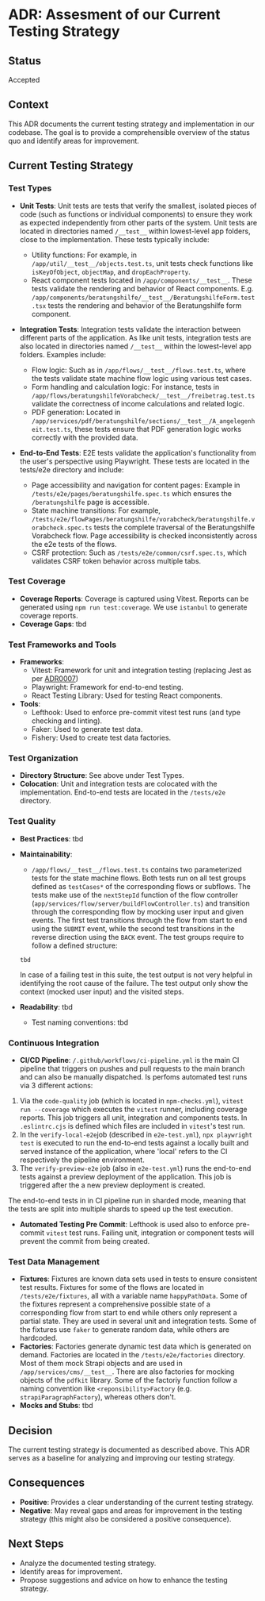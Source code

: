 # ADR: Assesment of our Current Testing Strategy

## Status

Accepted

## Context

This ADR documents the current testing strategy and implementation in our codebase.
The goal is to provide a comprehensible overview of the status quo and identify areas for improvement.

## Current Testing Strategy

### Test Types

- **Unit Tests**:
  Unit tests are tests that verify the smallest, isolated pieces of code (such as functions or individual components) to ensure they work as expected independently from other parts of the system.
  Unit tests are located in directories named `/__test__` within lowest-level app folders, close to the implementation.
  These tests typically include:

  - Utility functions: For example, in `/app/util/__test__/objects.test.ts`, unit tests check functions like `isKeyOfObject`, `objectMap`, and `dropEachProperty`.
  - React component tests located in `/app/components/__test__`. These tests validate the rendering and behavior of React components. E.g. `/app/components/beratungshilfe/__test__/BeratungshilfeForm.test.tsx` tests the rendering and behavior of the Beratungshilfe form component.

- **Integration Tests**:
  Integration tests validate the interaction between different parts of the application.
  As like unit tests, integration tests are also located in directories named `/__test__` within the lowest-level app folders.
  Examples include:

  - Flow logic: Such as in `/app/flows/__test__/flows.test.ts`, where the tests validate state machine flow logic using various test cases.
  - Form handling and calculation logic: For instance, tests in `/app/flows/beratungshilfeVorabcheck/__test__/freibetrag.test.ts` validate the correctness of income calculations and related logic.
  - PDF generation: Located in `/app/services/pdf/beratungshilfe/sections/__test__/A_angelegenheit.test.ts`, these tests ensure that PDF generation logic works correctly with the provided data.

- **End-to-End Tests**:
  E2E tests validate the application's functionality from the user's perspective using Playwright. These tests are located in the tests/e2e directory and include:

  - Page accessibility and navigation for content pages: Example in `/tests/e2e/pages/beratungshilfe.spec.ts` which ensures the `/beratungshilfe` page is accessible.
  - State machine transitions: For example, `/tests/e2e/flowPages/beratungshilfe/vorabcheck/beratungshilfe.vorabcheck.spec.ts` tests the complete traversal of the Beratungshilfe Vorabcheck flow. Page accessibility is checked inconsistently across the e2e tests of the flows.
  - CSRF protection: Such as `/tests/e2e/common/csrf.spec.ts`, which validates CSRF token behavior across multiple tabs.

### Test Coverage

- **Coverage Reports**: Coverage is captured using Vitest. Reports can be generated using `npm run test:coverage`. We use `istanbul` to generate coverage reports.
- **Coverage Gaps**: tbd

### Test Frameworks and Tools

- **Frameworks**:
  - Vitest: Framework for unit and integration testing (replacing Jest as per [ADR0007](0007-vitest-test-runner.md))
  - Playwright: Framework for end-to-end testing.
  - React Testing Library: Used for testing React components.
- **Tools**:
  - Lefthook: Used to enforce pre-commit vitest test runs (and type checking and linting).
  - Faker: Used to generate test data.
  - Fishery: Used to create test data factories.

### Test Organization

- **Directory Structure**: See above under Test Types.
- **Colocation**: Unit and integration tests are colocated with the implementation. End-to-end tests are located in the `/tests/e2e` directory.

### Test Quality

- **Best Practices**: tbd
- **Maintainability**:

  - `/app/flows/__test__/flows.test.ts` contains two parameterized tests for the state machine flows. Both tests run on all test groups defined as `testCases*` of the corresponding flows or subflows. The tests make use of the `nextStepId` function of the flow controller (`app/services/flow/server/buildFlowController.ts`) and transition through the corresponding flow by mocking user input and given events. The first test transitions through the flow from start to end using the `SUBMIT` event, while the second test transitions in the reverse direction using the `BACK` event. The test groups require to follow a defined structure:

  ```
  tbd
  ```

  In case of a failing test in this suite, the test output is not very helpful in identifying the root cause of the failure. The test output only show the context (mocked user input) and the visited steps.

- **Readability**: tbd
  - Test naming conventions: tbd

### Continuous Integration

- **CI/CD Pipeline**:
  `/.github/workflows/ci-pipeline.yml` is the main CI pipeline that triggers on pushes and pull requests to the main branch and can also be manually dispatched. Is perfoms automated test runs via 3 different actions:

1. Via the `code-quality` job (which is located in `npm-checks.yml`), `vitest run --coverage` which executes the `vitest` runner, including coverage reports. This job triggers all unit, integration and components tests. In `.eslintrc.cjs` is defined which files are included in `vitest`'s test run.
2. In the `verify-local-e2e`job (described in `e2e-test.yml`), `npx playwright test` is executed to run the end-to-end tests against a locally built and served instance of the application, where 'local' refers to the CI respectively the pipeline environment.
3. The `verify-preview-e2e` job (also in `e2e-test.yml`) runs the end-to-end tests against a preview deployment of the application. This job is triggered after the a new preview deployment is created.

The end-to-end tests in in CI pipeline run in sharded mode, meaning that the tests are split into multiple shards to speed up the test execution.

- **Automated Testing Pre Commit**:
  Lefthook is used also to enforce pre-commit `vitest` test runs. Failing unit, integration or component tests will prevent the commit from being created.

### Test Data Management

- **Fixtures**:
  Fixtures are known data sets used in tests to ensure consistent test results.
  Fixtures for some of the flows are located in `/tests/e2e/fixtures`, all with a variable name `happyPathData`. Some of the fixtures represent a comprehensive possible state of a corresponding flow from start to end while others only represent a partial state.
  They are used in several unit and integration tests. Some of the fixtures use `faker` to generate random data, while others are hardcoded.
- **Factories**:
  Factories generate dynamic test data which is generated on demand.
  Factories are located in the `/tests/e2e/factories` directory. Most of them mock Strapi objects and are used in `/app/services/cms/__test__`. There are also factories for mocking objects of the `pdfkit` library. Some of the factoriy function follow a naming convention like `<reponsibility>Factory` (e.g. `strapiParagraphFactory`), whereas others don't.
- **Mocks and Stubs**: tbd

## Decision

The current testing strategy is documented as described above. This ADR serves as a baseline for analyzing and improving our testing strategy.

## Consequences

- **Positive**: Provides a clear understanding of the current testing strategy.
- **Negative**: May reveal gaps and areas for improvement in the testing strategy (this might also be considered a positive consequence).

## Next Steps

- Analyze the documented testing strategy.
- Identify areas for improvement.
- Propose suggestions and advice on how to enhance the testing strategy.
